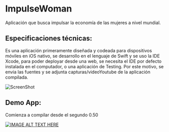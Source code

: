 # ImpulseWoman
Aplicación que busca impulsar la economía de las mujeres a nivel mundial.

## Especificaciones técnicas:

Es una aplicación primeramente diseñada y codeada para dispositivos móviles en iOS nativo, se desarrollo en el lenguaje de Swift y se uso la IDE Xcode, para poder deployar desde una web, se necesita el IDE por defecto instalada en el computador, o una aplicación de Testing.
Por este motivo, se envia las fuentes y se adjunta capturas/videoYoutube de la aplicación compilada.


![ScreenShot](https://user-images.githubusercontent.com/44207529/90962867-f53f5b80-e478-11ea-991c-89a8eb04c9c7.png)


## Demo App:

Comienza a compilar desde el segundo 0.50

[![IMAGE ALT TEXT HERE](https://img.youtube.com/vi/8xJCMiWR3HQ/0.jpg)](https://www.youtube.com/watch?v=8xJCMiWR3HQ)
